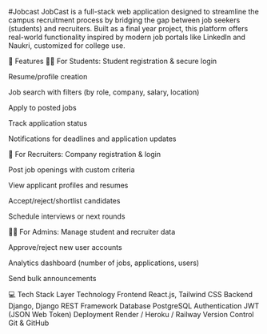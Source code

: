 #Jobcast
JobCast is a full-stack web application designed to streamline the campus recruitment process by bridging the gap between job seekers (students) and recruiters. Built as a final year project, this platform offers real-world functionality inspired by modern job portals like LinkedIn and Naukri, customized for college use.

🚀 Features
👩‍🎓 For Students:
Student registration & secure login

Resume/profile creation

Job search with filters (by role, company, salary, location)

Apply to posted jobs

Track application status

Notifications for deadlines and application updates

🏢 For Recruiters:
Company registration & login

Post job openings with custom criteria

View applicant profiles and resumes

Accept/reject/shortlist candidates

Schedule interviews or next rounds

👨‍💼 For Admins:
Manage student and recruiter data

Approve/reject new user accounts

Analytics dashboard (number of jobs, applications, users)

Send bulk announcements

💻 Tech Stack
Layer	Technology
Frontend	React.js, Tailwind CSS
Backend	Django, Django REST Framework
Database	PostgreSQL
Authentication	JWT (JSON Web Token)
Deployment	Render / Heroku / Railway
Version Control	Git & GitHub

